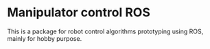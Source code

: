 # Manipulator control ROS

This is a package for robot control algorithms prototyping using ROS, mainly for hobby purpose.


